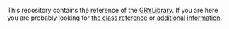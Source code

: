 This repository contains the reference of the [GRYLibrary](https://github.com/anionDev/gryLibrary). If you are here you are probably looking for [the class reference](https://aniondev.github.io/gryLibraryReference/Site/api/GRYLibrary.html) or [additional information](https://aniondev.github.io/gryLibraryReference/Site/index.html).